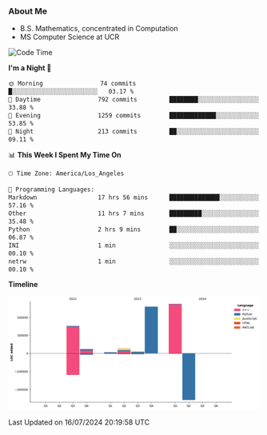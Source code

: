 ### About Me

- B.S. Mathematics, concentrated in Computation
- MS Computer Science at UCR



<!--START_SECTION:waka-->
![Code Time](http://img.shields.io/badge/Code%20Time-287%20hrs%2024%20mins-blue)

**I'm a Night 🦉** 

```text
🌞 Morning                74 commits          █░░░░░░░░░░░░░░░░░░░░░░░░   03.17 % 
🌆 Daytime                792 commits         ████████░░░░░░░░░░░░░░░░░   33.88 % 
🌃 Evening                1259 commits        █████████████░░░░░░░░░░░░   53.85 % 
🌙 Night                  213 commits         ██░░░░░░░░░░░░░░░░░░░░░░░   09.11 % 
```


📊 **This Week I Spent My Time On** 

```text
🕑︎ Time Zone: America/Los_Angeles

💬 Programming Languages: 
Markdown                 17 hrs 56 mins      ██████████████░░░░░░░░░░░   57.16 % 
Other                    11 hrs 7 mins       █████████░░░░░░░░░░░░░░░░   35.48 % 
Python                   2 hrs 9 mins        ██░░░░░░░░░░░░░░░░░░░░░░░   06.87 % 
INI                      1 min               ░░░░░░░░░░░░░░░░░░░░░░░░░   00.10 % 
netrw                    1 min               ░░░░░░░░░░░░░░░░░░░░░░░░░   00.10 % 
```

**Timeline**

![Lines of Code chart](https://raw.githubusercontent.com/nickocruzm/nickocruzm/main/assets/bar_graph.png)


 Last Updated on 16/07/2024 20:19:58 UTC
<!--END_SECTION:waka-->
